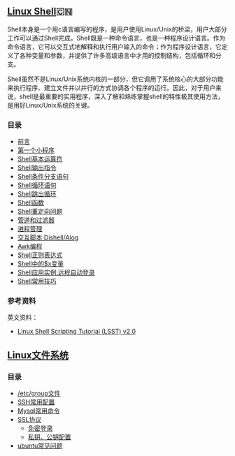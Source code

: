 ## [Linux Shell](shell/README.md):cn:

Shell本身是一个用c语言编写的程序，是用户使用Linux/Unix的桥梁，用户大部分工作可以通过Shell完成。Shell既是一种命令语言，也是一种程序设计语言。作为命令语言，它可以交互式地解释和执行用户输入的命令；作为程序设计语言，它定义了各种变量和参数，并提供了许多高级语言中才用的控制结构，包括循环和分支。

Shell虽然不是Linux/Unix系统内核的一部分，但它调用了系统核心的大部分功能来执行程序、建立文件并以并行的方式协调各个程序的运行。因此，对于用户来说，shell是最重要的实用程序，深入了解和熟练掌握shell的特性极其使用方法，是用好Linux/Unix系统的关键。

### 目录

* [前言](shell/Preface.md)
* [第一个小程序](shell/A00.md)
* [Shell基本运算符](shell/A01.md)
* [Shell输出指令](shell/A02.md)
* [Shell条件分支语句](shell/A03.md)
* [Shell循环语句](shell/A04.md)
* [Shell跳出循环](shell/A05.md)
* [Shell函数](shell/A06.md)
* [Shell重定向问题](shell/A07.md)
* [管道和过滤器](shell/A08.md)
* [进程管理](shell/A09.md)
* [交互脚本·Dishell/Alog](shell/A10.md)
* [Awk编程](shell/A11.md)
* [Shell正则表达式](shell/A12.md)
* [Shell中的$x变量](shell/A13.md)
* [Shell应用实例:远程自动登录](shell/A14.md)
* [Shell常用技巧](shell/shell_tips.md)

### 参考资料

英文资料：

* [Linux Shell Scripting Tutorial (LSST) v2.0](https://bash.cyberciti.biz/guide/Main_Page)


## [Linux文件系统](Linux/README.md)

### 目录

* [/etc/group文件](Linux/L01.md)
* [SSH常用配置](Linux/Ssh.md)
* [Mysql常用命令](Linux/Mysql.md)
* [SSL协议](Linux/Secure_Shell.md)
  * [免密登录](Linux/Secure_Shell.md)  
  * [私钥、公钥配置](Linux/Secure_Shell.md)
* [ubuntu常见问题](ubuntu.md)
